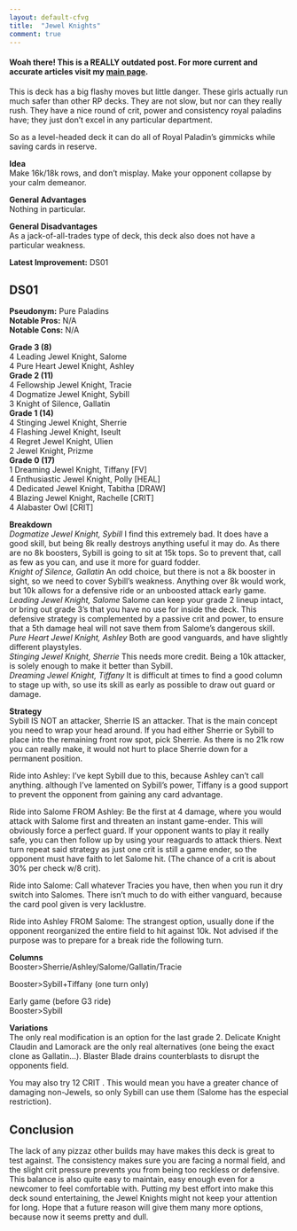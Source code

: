 ```yaml
---
layout: default-cfvg
title:  "Jewel Knights"
comment: true
---
```


#### Woah there! This is a REALLY outdated post. For more current and accurate articles visit my [main page](/cfvg).

<p>This is deck has a big flashy moves but little danger. These girls actually run much safer than other RP decks. They are not slow, but nor can they really rush. They have a nice round of crit, power and consistency royal paladins have; they just don&#8217;t excel in any particular department.</p>
<p>So as a level-headed deck it can do all of Royal Paladin&#8217;s gimmicks while saving cards in reserve.</p>
<p><strong>Idea</strong><br />
Make 16k/18k rows, and don&#8217;t misplay. Make your opponent collapse by your calm demeanor.</p>
<p><strong>General Advantages</strong><br />
Nothing in particular.</p><!-- more -->
<p><strong>General Disadvantages</strong><br />
As a jack-of-all-trades type of deck, this deck also does not have a particular weakness.</p>
<p><strong>Latest Improvement:</strong> DS01</p>
<h2>DS01</h2>
<p><strong>Pseudonym:</strong> Pure Paladins<br />
<strong>Notable Pros:</strong> N/A<br />
<strong>Notable Cons:</strong> N/A</p>
<p><strong>Grade 3 (8)</strong><br />
4 Leading Jewel Knight, Salome<br />
4 Pure Heart Jewel Knight, Ashley<br />
<strong>Grade 2 (11)</strong><br />
4 Fellowship Jewel Knight, Tracie<br />
4 Dogmatize Jewel Knight, Sybill<br />
3 Knight of Silence, Gallatin<br />
<strong>Grade 1 (14)</strong><br />
4 Stinging Jewel Knight, Sherrie<br />
4 Flashing Jewel Knight, Iseult<br />
4 Regret Jewel Knight, Ulien<br />
2 Jewel Knight, Prizme<br />
<strong>Grade 0 (17)</strong><br />
1 Dreaming Jewel Knight, Tiffany [FV]<br />
4 Enthusiastic Jewel Knight, Polly [HEAL]<br />
4 Dedicated Jewel Knight, Tabitha [DRAW]<br />
4 Blazing Jewel Knight, Rachelle [CRIT]<br />
4 Alabaster Owl [CRIT]</p>
<p><strong>Breakdown</strong><br />
<em>Dogmatize Jewel Knight, Sybill</em> I find this extremely bad. It does have a good skill, but being 8k really destroys anything useful it may do. As there are no 8k boosters, Sybill is going to sit at 15k tops. So to prevent that, call as few as you can, and use it more for guard fodder.<br />
<em>Knight of Silence, Gallatin</em> An odd choice, but there is not a 8k booster in sight, so we need to cover Sybill&#8217;s weakness. Anything over 8k would work, but 10k allows for a defensive ride or an unboosted attack early game.<br />
<em>Leading Jewel Knight, Salome</em> Salome can keep your grade 2 lineup intact, or bring out grade 3&#8217;s that you have no use for inside the deck. This defensive strategy is complemented by a passive crit and power, to ensure that a 5th damage heal will not save them from Salome&#8217;s dangerous skill.<br />
<em>Pure Heart Jewel Knight, Ashley</em> Both are good vanguards, and have slightly different playstyles.<br />
<em>Stinging Jewel Knight, Sherrie</em> This needs more credit. Being a 10k attacker, is solely enough to make it better than Sybill.<br />
<em>Dreaming Jewel Knight, Tiffany </em>It is difficult at times to find a good column to stage up with, so use its skill as early as possible to draw out guard or damage.</p>
<p><strong>Strategy</strong><br />
Sybill IS NOT an attacker, Sherrie IS an attacker. That is the main concept you need to wrap your head around. If you had either Sherrie or Sybill to place into the remaining front row spot, pick Sherrie. As there is no 21k row you can really make, it would not hurt to place Sherrie down for a permanent position.</p>
<p>Ride into Ashley: I&#8217;ve kept Sybill due to this, because Ashley can&#8217;t call anything. although I&#8217;ve lamented on Sybill&#8217;s power, Tiffany is a good support to prevent the opponent from gaining any card advantage.</p>
<p>Ride into Salome FROM Ashley: Be the first at 4 damage,  where you would attack with Salome first and threaten an instant game-ender. This will obviously force a perfect guard. If your opponent wants to play it really safe, you can then follow up by using your reaguards to attack thiers. Next turn repeat said strategy as just one crit is still a game ender, so the opponent must have faith to let Salome hit. (The chance of a crit is about 30% per check w/8 crit).</p>
<p>Ride into Salome: Call whatever Tracies you have, then when you run it dry switch into Salomes. There isn&#8217;t much to do with either vanguard, because the card pool given is very lacklustre.</p>
<p>Ride into Ashley FROM Salome: The strangest option, usually done if the opponent reorganized the entire field to hit against 10k. Not advised if the purpose was to prepare for a break ride the following turn.</p>
<p><strong>Columns</strong><br />
Booster&gt;Sherrie/Ashley/Salome/Gallatin/Tracie</p>
<p>Booster&gt;Sybill+Tiffany (one turn only)</p>
<p>Early game (before G3 ride)<br />
Booster&gt;Sybill</p>
<p><strong>Variations</strong><br />
The only real modification is an option for the last grade 2. Delicate Knight Claudin and Lamorack are the only real alternatives (one being the exact clone as Gallatin&#8230;). Blaster Blade drains counterblasts to disrupt the opponents field.</p>
<p>You may also try 12 CRIT . This would mean you have a greater chance of damaging non-Jewels, so only Sybill can use them (Salome has the especial restriction).</p>
<h2>Conclusion</h2>
<p>The lack of any pizzaz other builds may have makes this deck is great to test against. The consistency makes sure you are facing a normal field, and the slight crit pressure prevents you from being too reckless or defensive. This balance is also quite easy to maintain, easy enough even for a newcomer to feel comfortable with. Putting my best effort into make this deck sound entertaining, the Jewel Knights might not keep your attention for long. Hope that a future reason will give them many more options, because now it seems pretty and dull.<i class="fa fa-stop"></i></p>
